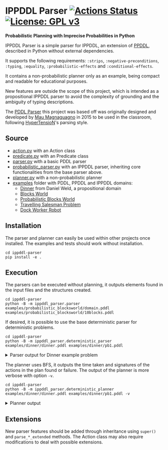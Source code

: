 # IPPDDL Parser [![Actions Status](https://github.com/AndreMoukarzel/ippddl-parser/workflows/build/badge.svg)](https://github.com/AndreMoukarzel/ippddl-parser/actions) [![License: GPL v3](https://img.shields.io/badge/License-GPLv3-blue.svg)](https://www.gnu.org/licenses/gpl-3.0)
**Probabilistic Planning with Imprecise Probabilities in Python**

IPPDDL Parser is a simple parser for IPPDDL, an extension of [PPDDL](https://en.wikipedia.org/wiki/Planning_Domain_Definition_Language#PPDDL), described in Python without external dependencies.

It supports the following requirements: ``:strips``, ``:negative-preconditions``, ``:typing``, ``:equality``, ``:probabilistic-effects`` and ``:conditional-effects``.

It contains a non-probabilistic planner only as an example, being compact and readable for educational purposes.

New features are outside the scope of this project, which is intended as a propositional IPPDDL parser to avoid the complexity of grounding and the ambiguity of typing descriptions.

The [PDDL Parser](https://github.com/pucrs-automated-planning/pddl-parser) this project was based off was originally designed and developed by [Mau Magnaguagno](https://github.com/Maumagnaguagno) in 2015 to be used in the classroom, following [HyperTensioN](https://github.com/Maumagnaguagno/HyperTensioN)'s parsing style.

## Source
- [action.py](ippddl_parser/action.py) with an Action class
- [predicate.py](ippddl_parser/predicate.py) with an Predicate class
- [parser.py](ippddl_parser/parser.py) with a basic PDDL parser
- [probabilistic_parser.py](ippddl_parser/probabilistic_parser.py) with an IPPDDL parser, inheriting core functionalities from the base parser above.
- [planner.py](ippddl_parser/planner.py) with a non-probabilistic planner
- [examples](examples/) folder with PDDL, PPDDL and IPPDDL domains:
  - [Dinner](examples/dinner) from Daniel Weld, a propositional domain
  - [Blocks World](examples/blocksworld)
  - [Probabilistic Blocks World](examples/probabilistic_blocksworld)
  - [Travelling Salesman Problem](examples/tsp)
  - [Dock Worker Robot](examples/dwr)

## Installation
The parser and planner can easily be used within other projects once installed.
The examples and tests should work without installation.

```Shell
cd ippddl-parser
pip install -e .
```

## Execution
The parsers can be executed without planning, it outputs elements found in the input files and the structures created.

```Shell
cd ippddl-parser
python -B -m ippddl_parser.parser examples/probabilistic_blocksworld/domain.pddl examples/probabilistic_blocksworld/10blocks.pddl
```

If desired, it is possible to use the base deterministic parser for deterministic problems.

```Shell
cd ippddl-parser
python -B -m ippddl_parser.deterministic_parser examples/dinner/dinner.pddl examples/dinner/pb1.pddl
```

<details><summary>Parser output for Dinner example problem</summary>

```Shell
----------------------------
['define',
 ['domain', 'dinner'],
 [':requirements', ':strips'],
 [':predicates', ['clean'], ['dinner'], ['quiet'], ['present'], ['garbage']],
 [':action', 'cook', ':precondition', ['clean'], ':effect', ['dinner']],     
 [':action', 'wrap', ':precondition', ['quiet'], ':effect', ['present']],    
 [':action',
  'carry',
  ':precondition',
  ['garbage'],
  ':effect',
  ['and', ['not', ['garbage']], ['not', ['clean']]]],
 [':action',
  'dolly',
  ':precondition',
  ['garbage'],
  ':effect',
  ['and', ['not', ['garbage']], ['not', ['quiet']]]]]
----------------------------
['define',
 ['problem', 'pb1'],
 [':domain', 'dinner'],
 [':init', ['garbage'], ['clean'], ['quiet']],
 [':goal', ['and', ['dinner'], ['present'], ['not', ['garbage']]]]]
----------------------------
Domain name: dinner
action: cook
  parameters: []
  positive_preconditions: [['clean']]
  negative_preconditions: []
  effects:
        1
          positive effects: [['dinner']]
          negative effects: []

action: wrap
  parameters: []
  positive_preconditions: [['quiet']]
  negative_preconditions: []
  effects:
        1
          positive effects: [['present']]
          negative effects: []

action: carry
  parameters: []
  positive_preconditions: [['garbage']]
  negative_preconditions: []
  effects:
        1
          positive effects: []
          negative effects: [['clean'], ['garbage']]

action: dolly
  parameters: []
  positive_preconditions: [['garbage']]
  negative_preconditions: []
  effects:
        1
          positive effects: []
          negative effects: [['quiet'], ['garbage']]

----------------------------
Problem name: pb1
Objects: {}
State: [['clean'], ['quiet'], ['garbage']]
Positive goals: [['present'], ['dinner']]
Negative goals: [['garbage']]
```
</details>

The planner uses BFS, it outputs the time taken and signatures of the actions in the plan found or failure.
The output of the planner is more verbose with option ``-v``.

```Shell
cd ippddl-parser
python -B -m ippddl_parser.deterministic_planner examples/dinner/dinner.pddl examples/dinner/pb1.pddl -v
```

<details><summary>Planner output</summary>

```Shell
Time: 0.00200009346008s
plan:
action: cook
  parameters: []
  positive_preconditions: [['clean']]
  negative_preconditions: []
  add_effects: [['dinner']]
  del_effects: []

action: wrap
  parameters: []
  positive_preconditions: [['quiet']]
  negative_preconditions: []
  add_effects: [['present']]
  del_effects: []

action: carry
  parameters: []
  positive_preconditions: [['garbage']]
  negative_preconditions: []
  add_effects: []
  del_effects: [['garbage'], ['clean']]
```
</details>

## Extensions
New parser features should be added through inheritance using ``super()`` and ``parse_*_extended`` methods.
The Action class may also require modifications to deal with possible extensions.